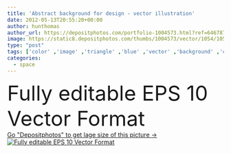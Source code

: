 ```yaml
---
title: 'Abstract background for design - vector illustration'
date: 2012-05-13T20:55:20+00:00
author: hunthomas
author_url: https://depositphotos.com/portfolio-1004573.html?ref=64678756
image: https://static8.depositphotos.com/thumbs/1004573/vector/1054/10540779/api_thumb_450.jpg?forcejpeg=true
type: "post"
tags: ['color' ,'image' ,'triangle' ,'blue' ,'vector' ,'background' ,'colorful' ,'backgrounds' ,'curve' ,'graphic' ,'element' ,'illustration' ,'design' ,'space' ,'diamond' ,'shapes' ,'shape' ,'beautiful' ,'decoration' ,'decorative' ,'ideas' ,'new' ,'art' ,'abstract' ,'texture' ,'shine' ,'light' ,'pattern' ,'ornate' ,'style' ,'grunge' ,'square' ,'3d' ,'modern' ,'back' ,'cold' ,'elements' ,'abstraction' ,'backdrop' ,'creative' ,'concept' ,'effect' ,'motion' ,'blur' ,'corporate' ,'blank' ,'lines' ,'fingers' ,'glow' ,'glowing' ]
categories: 
  - space
---
```

<div aling="center">
            <font size="60"> Fully editable EPS 10 Vector Format</font>   
</div>
<div>
    <a href='https://depositphotos.com/10540779/stock-illustration-abstract-background-for-design-vector.html?ref=64678756' target=_blank > Go "Depositphotos" to get lage size of this picture ->
        <img href='https://depositphotos.com/10540779/stock-illustration-abstract-background-for-design-vector.html?ref=64678756' src='https://static8.depositphotos.com/1004573/1054/v/950/depositphotos_10540779-stock-illustration-abstract-background-for-design-vector.jpg?forcejpeg=true' alt='Fully editable EPS 10 Vector Format' >
    </a>
</div>
